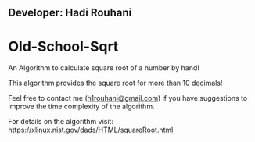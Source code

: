 ## Developer: Hadi Rouhani


# Old-School-Sqrt
An Algorithm to calculate square root of a number by hand!

This algorithm provides the square root for more than 10 decimals! 

Feel free to contact me (h1rouhani@gmail.com) if you have suggestions to improve the time complexity of the algorithm.

For details on the algorithm visit:
                                    https://xlinux.nist.gov/dads/HTML/squareRoot.html
                                    
